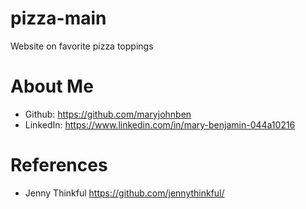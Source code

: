 # pizza-main
Website on favorite pizza toppings
# About Me
- Github: https://github.com/maryjohnben
- LinkedIn: https://www.linkedin.com/in/mary-benjamin-044a10216 
# References
- Jenny Thinkful https://github.com/jennythinkful/
